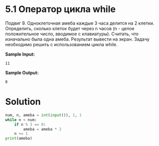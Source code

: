 # 5.1 Оператор цикла while

Подвиг 9. Одноклеточная амеба каждые 3 часа делится на 2 клетки. Определить, сколько клеток будет через n часов (n -
целое положительное число, вводимое с клавиатуры). Считать, что изначально была одна амеба. Результат вывести на экран.
Задачу необходимо решить с использованием цикла while.

**Sample Input:**

```
11
```

**Sample Output:**

```
8
```

# Solution

```python
num, n, ameba = int(input()), 1, 1
while n < num:
    if n % 3 == 0:
        ameba = ameba * 2
    n += 1
print(ameba)
```